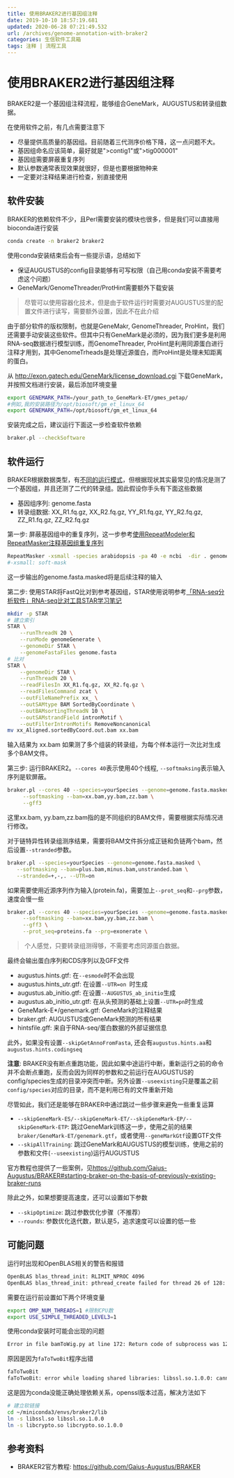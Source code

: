 ```yaml
---
title: 使用BRAKER2进行基因组注释
date: 2019-10-10 18:57:19.681
updated: 2020-06-28 07:21:49.532
url: /archives/genome-annotation-with-braker2
categories: 生信软件工具箱
tags: 注释 | 流程工具
---
```


# 使用BRAKER2进行基因组注释

BRAKER2是一个基因组注释流程，能够组合GeneMark，AUGUSTUS和转录组数据。

在使用软件之前，有几点需要注意下

- 尽量提供高质量的基因组。目前随着三代测序价格下降，这一点问题不大。
- 基因组命名应该简单，最好就是">contig1"或">tig000001"
- 基因组需要屏蔽重复序列
- 默认参数通常表现效果就很好，但是也要根据物种来
- 一定要对注释结果进行检查，别直接使用

## 软件安装

BRAKER的依赖软件不少，且Perl需要安装的模块也很多，但是我们可以直接用bioconda进行安装

```bash
conda create -n braker2 braker2
```

使用conda安装结束后会有一些提示语，总结如下

- 保证AUGUSTUS的config目录能够有可写权限（自己用conda安装不需要考虑这个问题）
- GeneMark/GenomeThreader/ProtHint需要额外下载安装

> 尽管可以使用容器化技术，但是由于软件运行时需要对AUGUSTUS里的配置文件进行读写，需要额外设置，因此不在此介绍

由于部分软件的版权限制，也就是GeneMakr, GenomeThreader, ProHint，我们还需要手动安装这些软件。但其中只有GeneMark是必须的，因为我们更多是利用RNA-seq数据进行模型训练，而GenomeThreader, ProHint是利用同源蛋白进行注释才用到，其中GenomeTrheads是处理近源蛋白，而ProHint是处理未知距离的蛋白。

从 <http://exon.gatech.edu/GeneMark/license_download.cgi> 下载GeneMark，并按照文档进行安装，最后添加环境变量

```bash
export GENEMARK_PATH=/your_path_to_GeneMark-ET/gmes_petap/
#例如,我的安装路径为/opt/biosoft/gm_et_linux_64
export GENEMARK_PATH=/opt/biosoft/gm_et_linux_64
```

安装完成之后，建议运行下面这一步检查软件依赖

```bash
braker.pl --checkSoftware
```

## 软件运行

BRAKER根据数据类型，有[不同的运行模式](https://github.com/Gaius-Augustus/BRAKER#overview-of-modes-for-running-braker)，但根据现状其实最常见的情况是测了一个基因组，并且还测了二代的转录组。因此假设你手头有下面这些数据

- 基因组序列: genome.fasta
- 转录组数据: XX_R1.fq.gz, XX_R2.fq.gz, YY_R1.fq.gz, YY_R2.fq.gz, ZZ_R1.fq.gz, ZZ_R2.fq.gz

第一步: 屏蔽基因组中的重复序列，这一步参考[使用RepeatModeler和RepeatMasker注释基因组重复序列](/archives/Annotate-repeat-in-genome-with-RepeatModeler-and-RepeatMasker)

```bash
RepeatMasker -xsmall -species arabidopsis -pa 40 -e ncbi  -dir . genome.fasta
#-xsmall: soft-mask
```

这一步输出的genome.fasta.masked将是后续注释的输入

第二步: 使用STAR将FastQ比对到参考基因组，STAR使用说明参考[「RNA-seq分析软件」RNA-seq比对工具STAR学习笔记](/archives/RNA-seq-aligner-STAR)

```bash
mkdir -p STAR
# 建立索引
STAR \
    --runThreadN 20 \
    --runMode genomeGenerate \
    --genomeDir STAR \
    --genomeFastaFiles genome.fasta
# 比对
STAR \
	--genomeDir STAR \
	--runThreadN 20 \
	--readFilesIn XX_R1.fq.gz, XX_R2.fq.gz \
	--readFilesCommand zcat \
	--outFileNamePrefix xx_ \
	--outSAMtype BAM SortedByCoordinate \
	--outBAMsortingThreadN 10 \
	--outSAMstrandField intronMotif \
	--outFilterIntronMotifs RemoveNoncanonical
mv xx_Aligned.sortedByCoord.out.bam xx.bam
```

输入结果为 xx.bam 如果测了多个组装的转录组，为每个样本运行一次比对生成多个BAM文件。

第三步: 运行BRAKER2。`--cores 40`表示使用40个线程, `--softmaksing`表示输入序列是软屏蔽。

```bash
braker.pl --cores 40 --species=yourSpecies --genome=genome.fasta.masked \
     --softmasking --bam=xx.bam,yy.bam,zz.bam \
     --gff3
```

这里xx.bam, yy.bam,zz.bam指的是不同组织的BAM文件，需要根据实际情况进行修改。

对于链特异性转录组测序结果，需要将BAM文件拆分成正链和负链两个bam，然后设置`--stranded`参数。

```bash
braker.pl --species=yourSpecies --genome=genome.fasta.masked \
   --softmasking --bam=plus.bam,minus.bam,unstranded.bam \
   --stranded=+,-,. --UTR=on
```

如果需要使用近源序列作为输入(protein.fa)，需要加上`--prot_seq`和`--prg`参数，速度会慢一些

```bash
braker.pl --cores 40 --species=yourSpecies --genome=genome.fasta.masked \
     --softmasking --bam=xx.bam,yy.bam,zz.bam \
     --gff3 \
     --prot_seq=proteins.fa --prg=exonerate \
```

> 个人感觉，只要转录组测得够，不需要考虑同源蛋白数据。

最终会输出蛋白序列和CDS序列以及GFF文件

- augustus.hints.gtf: 在`--esmode`时不会出现
- augustus.hints_utr.gtf: 在设置`--UTR=on `时生成
- augustus.ab_initio.gtf: 在设置`--AUGUSTUS_ab_initio`生成
- augustus.ab_initio_utr.gtf: 在从头预测的基础上设置`--UTR=pn`时生成
- GeneMark-E*/genemark.gtf: GeneMark的注释结果
- braker.gtf: AUGUSTUS或GeneMark预测的所有结果
- hintsfile.gff: 来自于RNA-seq/蛋白数据的外部证据信息

此外，如果没有设置`--skipGetAnnoFromFasta`, 还会有`augustus.hints.aa`和`augustus.hints.codingseq`

**注意**: BRAKER没有断点重跑功能，因此如果中途运行中断，重新运行之前的命令并不会断点重跑，反而会因为同样的参数和之前运行在AUGUSTUS的config/species生成的目录冲突而中断。另外设置`--useexisting`只是覆盖之前`config/species`对应的目录，而不是利用已有的文件重新开始

尽管如此，我们还是能够在BRAKER中通过跳过一些步骤来避免一些重复运算

- `--skipGeneMark-ES/--skipGeneMark-ET/--skipGeneMark-EP/--skipGeneMark-ETP`: 跳过GeneMark训练这一步，使用之前的结果`braker/GeneMark-ET/genemark.gtf`，或者使用`--geneMarkGtf`设置GTF文件
- `--skipAllTraining`: 跳过GeneMark和AUGUSTUS的模型训练，使用之前的参数和文件(`--useexisting`)运行AUGUSTUS

官方教程也提供了一些案例，见<https://github.com/Gaius-Augustus/BRAKER#starting-braker-on-the-basis-of-previously-existing-braker-runs>

除此之外，如果想要提高速度，还可以设置如下参数

- `--skipOptimize`:  跳过参数优化步骤（不推荐）
- `--rounds`: 参数优化迭代数，默认是5，追求速度可以设置的低一些

## 可能问题

运行时出现和OpenBLAS相关的警告和报错

```bash
OpenBLAS blas_thread_init: RLIMIT_NPROC 4096
OpenBLAS blas_thread_init: pthread_create failed for thread 26 of 128: Resource temporarily unavailable
```

需要在运行前设置如下两个环境变量

```bash
export OMP_NUM_THREADS=1 #限制CPU数
export USE_SIMPLE_THREADED_LEVEL3=1
```

使用conda安装时可能会出现的问题

```bash
Error in file bamToWig.py at line 172: Return code of subprocess was 127
```

原因是因为`faToTwoBit`程序出错

```bash
faToTwoBit
faToTwoBit: error while loading shared libraries: libssl.so.1.0.0: cannot open shared object file: No such file or directory
```

这是因为conda没能正确处理依赖关系，openssl版本过高，解决方法如下

```bash
# 建立软链接
cd ~/miniconda3/envs/braker2/lib
ln -s libssl.so libssl.so.1.0.0
ln -s libcrypto.so libcrypto.so.1.0.0
```

## 参考资料

- BRAKER2官方教程: https://github.com/Gaius-Augustus/BRAKER